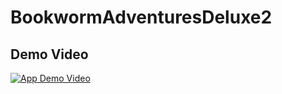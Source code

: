 # BookwormAdventuresDeluxe2

## Demo Video
[![App Demo Video](http://i3.ytimg.com/vi/df8Z_c_f1sU/maxresdefault.jpg)](https://youtu.be/df8Z_c_f1sU)
